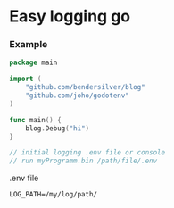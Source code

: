 # Easy logging go

### Example

```go
package main

import (
    "github.com/bendersilver/blog"
	"github.com/joho/godotenv"
)

func main() {
	blog.Debug("hi")
}

// initial logging .env file or console
// run myProgramm.bin /path/file/.env

```


.env file
```
LOG_PATH=/my/log/path/
```